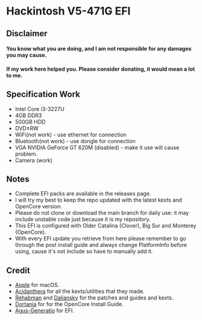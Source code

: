 # Hackintosh V5-471G EFI

## Disclaimer
#### You know what you are doing, and I am not responsible for any damages you may cause.
#### If my work here helped you. Please consider donating, it would mean a lot to me.

## Specification Work
- Intel Core i3-3227U
- 4GB DDR3
- 500GB HDD
- DVD±RW
- WiFi(not work) - use ethernet for connection
- Bluetooth(not work) - use dongle for connection
- VGA NVIDIA GeForce GT 620M (disabled) - make it use will cause problem.
- Camera (work)

## Notes
- Complete EFI packs are available in the releases page.
- I will try my best to keep the repo updated with the latest kexts and OpenCore version.
- Please do not clone or download the main branch for daily use: it may include unstable code just because it is my repository.
- This EFI is configured with Older Catalina (Clover), Big Sur and Monterey (OpenCore).
- With every EFI update you retrieve from here please remember to go through the post install guide and always change PlatformInfo before using, cause it's not include so have to manually add it.

## Credit
- [Apple](https://www.apple.com) for macOS.
- [Acidanthera](https://github.com/acidanthera) for all the kexts/utilities that they made.
- [Rehabman](https://github.com/RehabMan) and [Daliansky](https://github.com/daliansky) for the patches and guides and kexts.
- [Dortania](https://github.com/dortania) for for the OpenCore Install Guide.
- [Agus-Generatio](https://agus-generatio.blogspot.com/) for EFI.
